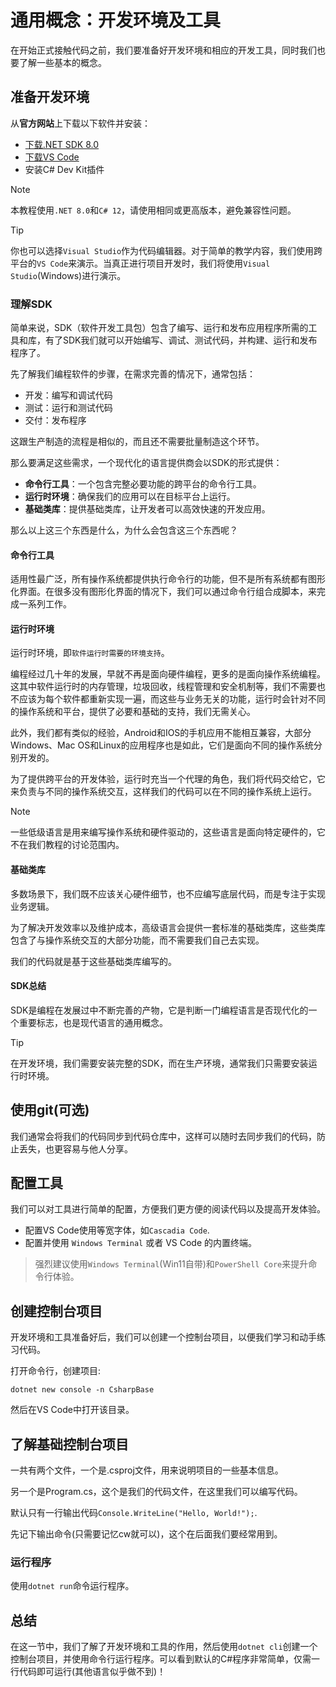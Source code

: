 # 通用概念：开发环境及工具

在开始正式接触代码之前，我们要准备好开发环境和相应的开发工具，同时我们也要了解一些基本的概念。

## 准备开发环境

从**官方网站**上下载以下软件并安装：

- [下载.NET SDK 8.0](https://dotnet.microsoft.com/zh-cn/download)
- [下载VS Code](https://code.visualstudio.com/docs/?dv=win)
- 安装C# Dev Kit插件

> [!NOTE]
> 本教程使用`.NET 8.0`和`C# 12`，请使用相同或更高版本，避免兼容性问题。

> [!TIP]
> 你也可以选择`Visual Studio`作为代码编辑器。对于简单的教学内容，我们使用跨平台的`VS Code`来演示。当真正进行项目开发时，我们将使用`Visual Studio`(Windows)进行演示。

### 理解SDK

简单来说，SDK（软件开发工具包）包含了编写、运行和发布应用程序所需的工具和库，有了SDK我们就可以开始编写、调试、测试代码，并构建、运行和发布程序了。

先了解我们编程软件的步骤，在需求完善的情况下，通常包括：

- 开发：编写和调试代码
- 测试：运行和测试代码
- 交付：发布程序

这跟生产制造的流程是相似的，而且还不需要批量制造这个环节。

那么要满足这些需求，一个现代化的语言提供商会以SDK的形式提供：

- **命令行工具**：一个包含完整必要功能的跨平台的命令行工具。
- **运行时环境**：确保我们的应用可以在目标平台上运行。
- **基础类库**：提供基础类库，让开发者可以高效快速的开发应用。

那么以上这三个东西是什么，为什么会包含这三个东西呢？

#### 命令行工具

适用性最广泛，所有操作系统都提供执行命令行的功能，但不是所有系统都有图形化界面。在很多没有图形化界面的情况下，我们可以通过命令行组合成脚本，来完成一系列工作。

#### 运行时环境

运行时环境，即`软件运行时需要的环境支持`。

编程经过几十年的发展，早就不再是面向硬件编程，更多的是面向操作系统编程。这其中软件运行时的内存管理，垃圾回收，线程管理和安全机制等，我们不需要也不应该为每个软件都重新实现一遍，而这些与业务无关的功能，运行时会针对不同的操作系统和平台，提供了必要和基础的支持，我们无需关心。

此外，我们都有类似的经验，Android和IOS的手机应用不能相互兼容，大部分Windows、Mac OS和Linux的应用程序也是如此，它们是面向不同的操作系统分别开发的。

为了提供跨平台的开发体验，运行时充当一个代理的角色，我们将代码交给它，它来负责与不同的操作系统交互，这样我们的代码可以在不同的操作系统上运行。

> [!NOTE]
> 一些低级语言是用来编写操作系统和硬件驱动的，这些语言是面向特定硬件的，它不在我们教程的讨论范围内。

#### 基础类库

多数场景下，我们既不应该关心硬件细节，也不应编写底层代码，而是专注于实现业务逻辑。

为了解决开发效率以及维护成本，高级语言会提供一套标准的基础类库，这些类库包含了与操作系统交互的大部分功能，而不需要我们自己去实现。

我们的代码就是基于这些基础类库编写的。

#### SDK总结

SDK是编程在发展过中不断完善的产物，它是判断一门编程语言是否现代化的一个重要标志，也是现代语言的通用概念。

> [!TIP]
> 在开发环境，我们需要安装完整的SDK，而在生产环境，通常我们只需要安装运行时环境。

## 使用git(可选)

我们通常会将我们的代码同步到代码仓库中，这样可以随时去同步我们的代码，防止丢失，也更容易与他人分享。

## 配置工具

我们可以对工具进行简单的配置，方便我们更方便的阅读代码以及提高开发体验。

- 配置VS Code使用等宽字体，如`Cascadia Code`.
- 配置并使用 `Windows Terminal` 或者 VS Code 的内置终端。

> 强烈建议使用`Windows Terminal`(Win11自带)和`PowerShell Core`来提升命令行体验。

## 创建控制台项目

开发环境和工具准备好后，我们可以创建一个控制台项目，以便我们学习和动手练习代码。

打开命令行，创建项目:

`dotnet new console -n CsharpBase`

然后在VS Code中打开该目录。

## 了解基础控制台项目

一共有两个文件，一个是.csproj文件，用来说明项目的一些基本信息。

另一个是Program.cs，这个是我们的代码文件，在这里我们可以编写代码。

默认只有一行输出代码`Console.WriteLine("Hello, World!");`.

先记下输出命令(只需要记忆cw就可以)，这个在后面我们要经常用到。

### 运行程序

使用`dotnet run`命令运行程序。

## 总结

在这一节中，我们了解了开发环境和工具的作用，然后使用`dotnet cli`创建一个控制台项目，并使用命令行运行程序。可以看到默认的C#程序非常简单，仅需一行代码即可运行(其他语言似乎做不到)！
